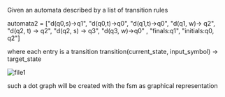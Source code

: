 Given an automata described by a list of transition rules 

automata2 = ["d(q0,s)->q1", 
"d(q0,t)->q0", 
"d(q1,t)->q0", 
"d(q1, w)-> q2", 
"d(q2, t) -> q2", 
"d(q2, s) -> q3", 
"d(q3, w)->q0" , 
"finals:q1", 
"initials:q0, q2"]

where each entry is a transition 
transition(current_state, input_symbol) -> target_state

![file1](https://github.com/user-attachments/assets/856a21b0-8f99-44b1-b7d6-39212720fc0a)


such a dot graph will be created with the fsm as graphical representation
